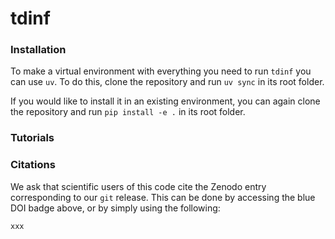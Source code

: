 # tdinf

### Installation
To make a virtual environment with everything you need to run `tdinf` you can use `uv`. To do this, clone the repository and run `uv sync` in its root folder. 

If you would like to install it in an existing environment, you can again clone the repository and run `pip install -e .` in its root folder. 

### Tutorials


### Citations

We ask that scientific users of this code cite the Zenodo entry corresponding to our `git` release. This can be done by accessing the blue DOI badge above, or by simply using the following:
```
xxx
```
